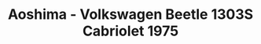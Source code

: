 ---
layout: product
title: "Aoshima - Volkswagen Beetle 1303S Cabriolet 1975"
price: "TBA" 
desc: "N/A"
img_path: "/assets/img/AO47798.jpg"
brand: "N/A"
available: false
special_offer: false
new: false
soon: false
cat: "010000"
subcat: "013700"
subsubcat: "0N/A"
sifra: "AO47798"
popular: true
---